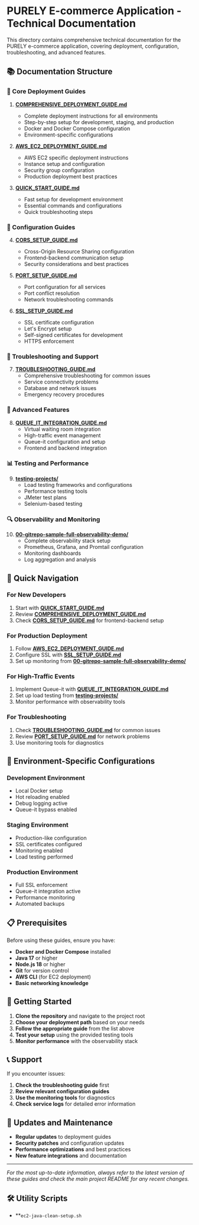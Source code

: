 # PURELY E-commerce Application - Technical Documentation

This directory contains comprehensive technical documentation for the PURELY e-commerce application, covering deployment, configuration, troubleshooting, and advanced features.

## 📚 Documentation Structure

### 🚀 Core Deployment Guides

1. **[COMPREHENSIVE_DEPLOYMENT_GUIDE.md](./COMPREHENSIVE_DEPLOYMENT_GUIDE.md)**
   - Complete deployment instructions for all environments
   - Step-by-step setup for development, staging, and production
   - Docker and Docker Compose configuration
   - Environment-specific configurations

2. **[AWS_EC2_DEPLOYMENT_GUIDE.md](./AWS_EC2_DEPLOYMENT_GUIDE.md)**
   - AWS EC2 specific deployment instructions
   - Instance setup and configuration
   - Security group configuration
   - Production deployment best practices

3. **[QUICK_START_GUIDE.md](./QUICK_START_GUIDE.md)**
   - Fast setup for development environment
   - Essential commands and configurations
   - Quick troubleshooting steps

### 🔧 Configuration Guides

4. **[CORS_SETUP_GUIDE.md](./CORS_SETUP_GUIDE.md)**
   - Cross-Origin Resource Sharing configuration
   - Frontend-backend communication setup
   - Security considerations and best practices

5. **[PORT_SETUP_GUIDE.md](./PORT_SETUP_GUIDE.md)**
   - Port configuration for all services
   - Port conflict resolution
   - Network troubleshooting commands

6. **[SSL_SETUP_GUIDE.md](./SSL_SETUP_GUIDE.md)**
   - SSL certificate configuration
   - Let's Encrypt setup
   - Self-signed certificates for development
   - HTTPS enforcement

### 🚨 Troubleshooting and Support

7. **[TROUBLESHOOTING_GUIDE.md](./TROUBLESHOOTING_GUIDE.md)**
   - Comprehensive troubleshooting for common issues
   - Service connectivity problems
   - Database and network issues
   - Emergency recovery procedures

### 🎯 Advanced Features

8. **[QUEUE_IT_INTEGRATION_GUIDE.md](./QUEUE_IT_INTEGRATION_GUIDE.md)**
   - Virtual waiting room integration
   - High-traffic event management
   - Queue-it configuration and setup
   - Frontend and backend integration

### 📊 Testing and Performance

9. **[testing-projects/](./testing-projects/)**
   - Load testing frameworks and configurations
   - Performance testing tools
   - JMeter test plans
   - Selenium-based testing

### 🔍 Observability and Monitoring

10. **[00-gitrepo-sample-full-observability-demo/](./00-gitrepo-sample-full-observability-demo/)**
    - Complete observability stack setup
    - Prometheus, Grafana, and Promtail configuration
    - Monitoring dashboards
    - Log aggregation and analysis

## 🎯 Quick Navigation

### For New Developers
1. Start with **[QUICK_START_GUIDE.md](./QUICK_START_GUIDE.md)**
2. Review **[COMPREHENSIVE_DEPLOYMENT_GUIDE.md](./COMPREHENSIVE_DEPLOYMENT_GUIDE.md)**
3. Check **[CORS_SETUP_GUIDE.md](./CORS_SETUP_GUIDE.md)** for frontend-backend setup

### For Production Deployment
1. Follow **[AWS_EC2_DEPLOYMENT_GUIDE.md](./AWS_EC2_DEPLOYMENT_GUIDE.md)**
2. Configure SSL with **[SSL_SETUP_GUIDE.md](./SSL_SETUP_GUIDE.md)**
3. Set up monitoring from **[00-gitrepo-sample-full-observability-demo/](./00-gitrepo-sample-full-observability-demo/)**

### For High-Traffic Events
1. Implement Queue-it with **[QUEUE_IT_INTEGRATION_GUIDE.md](./QUEUE_IT_INTEGRATION_GUIDE.md)**
2. Set up load testing from **[testing-projects/](./testing-projects/)**
3. Monitor performance with observability tools

### For Troubleshooting
1. Check **[TROUBLESHOOTING_GUIDE.md](./TROUBLESHOOTING_GUIDE.md)** for common issues
2. Review **[PORT_SETUP_GUIDE.md](./PORT_SETUP_GUIDE.md)** for network problems
3. Use monitoring tools for diagnostics

## 🔧 Environment-Specific Configurations

### Development Environment
- Local Docker setup
- Hot reloading enabled
- Debug logging active
- Queue-it bypass enabled

### Staging Environment
- Production-like configuration
- SSL certificates configured
- Monitoring enabled
- Load testing performed

### Production Environment
- Full SSL enforcement
- Queue-it integration active
- Performance monitoring
- Automated backups

## 📋 Prerequisites

Before using these guides, ensure you have:

- **Docker and Docker Compose** installed
- **Java 17** or higher
- **Node.js 18** or higher
- **Git** for version control
- **AWS CLI** (for EC2 deployment)
- **Basic networking knowledge**

## 🚀 Getting Started

1. **Clone the repository** and navigate to the project root
2. **Choose your deployment path** based on your needs
3. **Follow the appropriate guide** from the list above
4. **Test your setup** using the provided testing tools
5. **Monitor performance** with the observability stack

## 📞 Support

If you encounter issues:

1. **Check the troubleshooting guide** first
2. **Review relevant configuration guides**
3. **Use the monitoring tools** for diagnostics
4. **Check service logs** for detailed error information

## 🔄 Updates and Maintenance

- **Regular updates** to deployment guides
- **Security patches** and configuration updates
- **Performance optimizations** and best practices
- **New feature integrations** and documentation

---

*For the most up-to-date information, always refer to the latest version of these guides and check the main project README for any recent changes.*

## 🛠️ Utility Scripts

- **`ec2-java-clean-setup.sh`